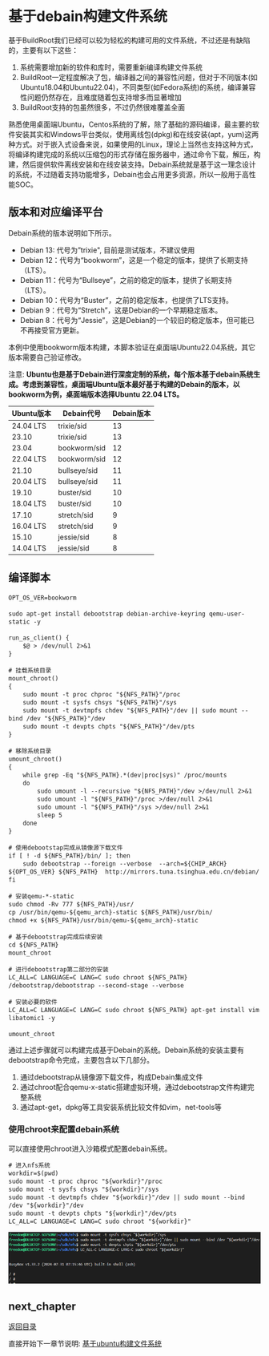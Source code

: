 # 基于debain构建文件系统

基于BuildRoot我们已经可以较为轻松的构建可用的文件系统，不过还是有缺陷的，主要有以下这些：

1. 系统需要增加新的软件和库时，需要重新编译构建文件系统
2. BuildRoot一定程度解决了包，编译器之间的兼容性问题，但对于不同版本(如Ubuntu18.04和Ubuntu22.04)，不同类型(如Fedora系统)的系统，编译兼容性问题仍然存在，且难度随着包支持增多而显著增加
3. BuildRoot支持的包虽然很多，不过仍然很难覆盖全面

熟悉使用桌面端Ubuntu，Centos系统的了解，除了基础的源码编译，最主要的软件安装其实和Windows平台类似，使用离线包(dpkg)和在线安装(apt，yum)这两种方式。对于嵌入式设备来说，如果使用的Linux，理论上当然也支持这种方式，将编译构建完成的系统以压缩包的形式存储在服务器中，通过命令下载，解压，构建，然后提供软件离线安装和在线安装支持。Debain系统就是基于这一理念设计的系统，不过随着支持功能增多，Debain也会占用更多资源，所以一般用于高性能SOC。

## 版本和对应编译平台

Debain系统的版本说明如下所示。

- Debian 13: 代号为”trixie", 目前是测试版本，不建议使用
- Debian 12：代号为“bookworm”，这是一个稳定的版本，提供了长期支持（LTS）。
- Debian 11：代号为“Bullseye”，之前的稳定的版本，提供了长期支持（LTS）。
- Debian 10：代号为“Buster”，之前的稳定版本，也提供了LTS支持。
- Debian 9：代号为“Stretch”，这是Debian的一个早期稳定版本。
- Debian 8：代号为“Jessie”，这是Debian的一个较旧的稳定版本，但可能已不再接受官方更新。

本例中使用bookworm版本构建，本脚本验证在桌面端Ubuntu22.04系统，其它版本需要自己验证修改。

注意: **Ubuntu也是基于Debain进行深度定制的系统，每个版本基于debain系统生成。考虑到兼容性，桌面端Ubuntu版本最好基于构建的Debain的版本，以bookworm为例，桌面端版本选择Ubuntu 22.04 LTS。**

| Ubuntu版本 | Debain代号 | Debain版本 |
| --- | --- | --- |
| 24.04 LTS | trixie/sid | 13 |
| 23.10 | trixie/sid | 13 |
| 23.04 | bookworm/sid | 12 |
| 22.04 LTS | bookworm/sid | 12 |
| 21.10 | bullseye/sid | 11 |
| 20.04 LTS | bullseye/sid | 11 |
| 19.10 | buster/sid | 10 |
| 18.04 LTS | buster/sid | 10 |
| 17.10| stretch/sid | 9 |
| 16.04 LTS | stretch/sid | 9 |
| 15.10 | jessie/sid | 8 |
| 14.04 LTS | jessie/sid | 8 |

## 编译脚本

```shell
OPT_OS_VER=bookworm

sudo apt-get install debootstrap debian-archive-keyring qemu-user-static -y

run_as_client() {
    $@ > /dev/null 2>&1
}

# 挂载系统目录
mount_chroot()
{
    sudo mount -t proc chproc "${NFS_PATH}"/proc
    sudo mount -t sysfs chsys "${NFS_PATH}"/sys
    sudo mount -t devtmpfs chdev "${NFS_PATH}"/dev || sudo mount --bind /dev "${NFS_PATH}"/dev
    sudo mount -t devpts chpts "${NFS_PATH}"/dev/pts
}

# 移除系统目录
umount_chroot()
{
    while grep -Eq "${NFS_PATH}.*(dev|proc|sys)" /proc/mounts
    do
        sudo umount -l --recursive "${NFS_PATH}"/dev >/dev/null 2>&1
        sudo umount -l "${NFS_PATH}"/proc >/dev/null 2>&1
        sudo umount -l "${NFS_PATH}"/sys >/dev/null 2>&1
        sleep 5
    done
}

# 使用debootstap完成从镜像源下载文件
if [ ! -d ${NFS_PATH}/bin/ ]; then
    sudo debootstrap --foreign --verbose  --arch=${CHIP_ARCH} ${OPT_OS_VER} ${NFS_PATH}  http://mirrors.tuna.tsinghua.edu.cn/debian/
fi

# 安装qemu-*-static
sudo chmod -Rv 777 ${NFS_PATH}/usr/
cp /usr/bin/qemu-${qemu_arch}-static ${NFS_PATH}/usr/bin/
chmod +x ${NFS_PATH}/usr/bin/qemu-${qemu_arch}-static

# 基于debootstrap完成后续安装
cd ${NFS_PATH}
mount_chroot

# 进行debootstrap第二部分的安装
LC_ALL=C LANGUAGE=C LANG=C sudo chroot ${NFS_PATH} /debootstrap/debootstrap --second-stage --verbose

# 安装必要的软件
LC_ALL=C LANGUAGE=C LANG=C sudo chroot ${NFS_PATH} apt-get install vim libatomic1 -y

umount_chroot
```

通过上述步骤就可以构建完成基于Debain的系统。Debain系统的安装主要有debootstrap命令完成，主要包含以下几部分。

1. 通过debootstrap从镜像源下载文件，构成Debain集成文件
2. 通过chroot配合qemu-x-static搭建虚拟环境，通过debootstrap文件构建完整系统
3. 通过apt-get，dpkg等工具安装系统比较文件如vim，net-tools等

### 使用chroot来配置debain系统

可以直接使用chroot进入沙箱模式配置debain系统。

```shell
# 进入nfs系统
workdir=$(pwd)
sudo mount -t proc chproc "${workdir}"/proc
sudo mount -t sysfs chsys "${workdir}"/sys
sudo mount -t devtmpfs chdev "${workdir}"/dev || sudo mount --bind /dev "${workdir}"/dev
sudo mount -t devpts chpts "${workdir}"/dev/pts
LC_ALL=C LANGUAGE=C LANG=C sudo chroot "${workdir}"
```

![image](./image/ch02-11-01.png)

## next_chapter

[返回目录](../README.md)

直接开始下一章节说明: [基于ubuntu构建文件系统](./ch02-12.rootfs_ubuntu.md)
